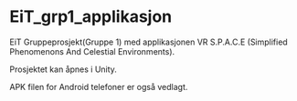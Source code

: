# EiT_grp1_applikasjon
EiT Gruppeprosjekt(Gruppe 1) med applikasjonen VR S.P.A.C.E (Simplified Phenomenons And Celestial Environments).

Prosjektet kan åpnes i Unity.

APK filen for Android telefoner er også vedlagt. 
